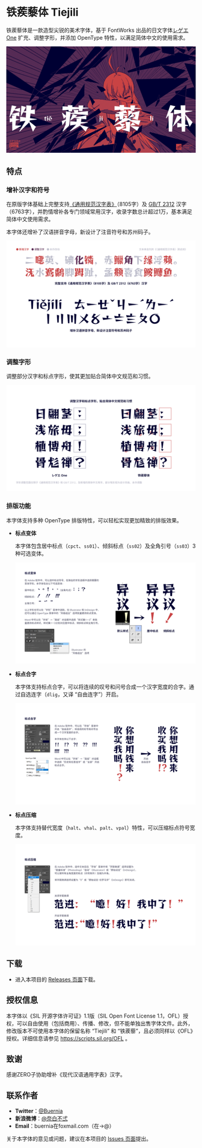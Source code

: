 # 铁蒺藜体 Tiejili

铁蒺藜体是一款造型尖锐的美术字体，基于 FontWorks 出品的日文字体[レゲエ One](https://github.com/fontworks-fonts/Reggae) 扩充、调整字形，并添加 OpenType 特性，以满足简体中文的使用需求。

![Tiejili](images/Tiejili.png)

## 特点

### 增补汉字和符号

在原版字体基础上完整支持[《通用规范汉字表》](http://www.moe.gov.cn/jyb_sjzl/ziliao/A19/201306/t20130601_186002.html)（8105字）及 [GB/T 2312](http://openstd.samr.gov.cn/bzgk/gb/newGbInfo?hcno=5664A728BD9D523DE3B99BC37AC7A2CC) 汉字（6763字），并酌情增补各专门领域常用汉字，收录字数总计超过1万，基本满足简体中文使用需求。

本字体还增补了汉语拼音字母，新设计了注音符号和苏州码子。

![1](images/1.png)

### 调整字形

调整部分汉字和标点字形，使其更加贴合简体中文规范和习惯。

![2](images/2.png)

### 排版功能
本字体支持多种 OpenType 排版特性，可以轻松实现更加精致的排版效果。

* **标点变体**

  本字体包含居中标点（`cpct`、`ss01`）、倾斜标点（`ss02`）及全角引号（`ss03`）3种可选变体。
  
  ![3](images/3.png)
  
* **标点合字**

  本字体支持标点合字，可以将连续的叹号和问号合成一个汉字宽度的合字。通过自选连字（`dlig`，又译 “自由连字”）开启。

  ![4](images/4.png)

* **标点压缩**

  本字体支持替代宽度（`halt`、`vhal`、`palt`、`vpal`）特性，可以压缩标点符号宽度。

  ![5](images/5.png)

## 下载

* 进入本项目的 [Releases 页面](https://github.com/Buernia/Tiejili/releases)下载。

## 授权信息

本字体以《SIL 开源字体许可证》1.1版（SIL Open Font License 1.1，OFL）授权，可以自由使用（包括商用）、传播、修改，但不能单独出售字体文件。此外，修改版本不可使用本字体的保留名称 “Tiejili” 和 “铁蒺藜”，且必须同样以《OFL》授权。详细信息请参见 https://scripts.sil.org/OFL 。

## 致谢

感谢ZERO子协助增补《现代汉语通用字表》汉字。

## 联系作者

* **Twitter**：[@Buernia](https://twitter.com/Buernia)
* **新浪微博**：[@奈白不弍](https://weibo.com/p/1005055835431520)
* **Email**：buernia在foxmail.com（在→@）

关于本字体的意见或问题，建议在本项目的 [Issues 页面]()提出。

## 
